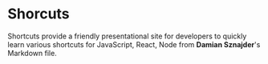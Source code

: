 # Shorcuts

Shortcuts provide a friendly presentational site for developers to quickly learn various shortcuts for JavaScript, React, Node from **Damian Sznajder**'s Markdown file.
